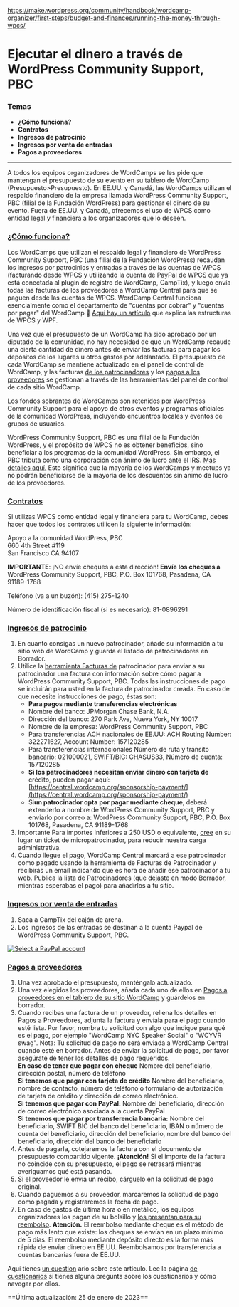 https://make.wordpress.org/community/handbook/wordcamp-organizer/first-steps/budget-and-finances/running-the-money-through-wpcs/

# Ejecutar el dinero a través de WordPress Community Support, PBC

### Temas
- **¿Cómo funciona?**
- **Contratos**
- **Ingresos de patrocinio**
- **Ingresos por venta de entradas**
- **Pagos a proveedores**

---

A todos los equipos organizadores de WordCamps se les pide que mantengan el presupuesto de su evento en su tablero de WordCamp (Presupuesto>Presupuesto). En EE.UU. y Canadá, las WordCamps utilizan el respaldo financiero de la empresa llamada WordPress Community Support, PBC (filial de la Fundación WordPress) para gestionar el dinero de su evento. Fuera de EE.UU. y Canadá, ofrecemos el uso de WPCS como entidad legal y financiera a los organizadores que lo deseen.

### [¿Cómo funciona?](https://make.wordpress.org/community/handbook/wordcamp-organizer/first-steps/budget-and-finances/running-the-money-through-wpcs/#how-does-this-work)

Los WordCamps que utilizan el respaldo legal y financiero de WordPress Community Support, PBC (una filial de la Fundación WordPress) recaudan los ingresos por patrocinios y entradas a través de las cuentas de WPCS (facturando desde WPCS y utilizando la cuenta de PayPal de WPCS que ya está conectada al plugin de registro de WordCamp, CampTix), y luego envía todas las facturas de los proveedores a WordCamp Central para que se paguen desde las cuentas de WPCS. WordCamp Central funciona esencialmente como el departamento de "cuentas por cobrar" y "cuentas por pagar" del WordCamp 🙂 [Aquí hay un artículo](https://wp.me/p2U65r-9Ij) que explica las estructuras de WPCS y WPF.

Una vez que el presupuesto de un WordCamp ha sido aprobado por un diputado de la comunidad, no hay necesidad de que un WordCamp recaude una cierta cantidad de dinero antes de enviar las facturas para pagar los depósitos de los lugares u otros gastos por adelantado. El presupuesto de cada WordCamp se mantiene actualizado en el panel de control de WordCamp, y las facturas [de los patrocinadores](https://make.wordpress.org/community/handbook/wordcamp-organizer-handbook/first-steps/budget-and-finances/creating-sponsor-invoices/) y los [pagos a los proveedores](https://make.wordpress.org/community/handbook/wordcamp-organizer/first-steps/budget-and-finances/submitting-payment-requests/) se gestionan a través de las herramientas del panel de control de cada sitio WordCamp.

Los fondos sobrantes de WordCamps son retenidos por WordPress Community Support para el apoyo de otros eventos y programas oficiales de la comunidad WordPress, incluyendo encuentros locales y eventos de grupos de usuarios.

WordPress Community Support, PBC es una filial de la Fundación WordPress, y el propósito de WPCS no es obtener beneficios, sino beneficiar a los programas de la comunidad WordPress. Sin embargo, el PBC tributa como una corporación con ánimo de lucro ante el IRS. [Más detalles aquí.](https://make.wordpress.org/community/2015/10/02/money-money-money/) Esto significa que la mayoría de los WordCamps y meetups ya no podrán beneficiarse de la mayoría de los descuentos sin ánimo de lucro de los proveedores.

### [Contratos](https://make.wordpress.org/community/handbook/wordcamp-organizer/first-steps/budget-and-finances/running-the-money-through-wpcs/#contracts)

Si utilizas WPCS como entidad legal y financiera para tu WordCamp, debes hacer que todos los contratos utilicen la siguiente información:

Apoyo a la comunidad WordPress, PBC  
660 4th Street #119  
San Francisco CA 94107

**IMPORTANTE**: ¡NO envíe cheques a esta dirección! **Envíe los cheques a** WordPress Community Support, PBC, P.O. Box 101768, Pasadena, CA 91189-1768

Teléfono (va a un buzón): (415) 275-1240

Número de identificación fiscal (si es necesario): 81-0896291

### [**Ingresos de patrocinio**](https://make.wordpress.org/community/handbook/wordcamp-organizer/first-steps/budget-and-finances/running-the-money-through-wpcs/#sponsorship-revenue)

1. En cuanto consigas un nuevo patrocinador, añade su información a tu sitio web de WordCamp y guarda el listado de patrocinadores en Borrador.
2. Utilice la [herramienta Facturas de](https://make.wordpress.org/community/handbook/wordcamp-organizer-handbook/first-steps/budget-and-finances/creating-sponsor-invoices/) patrocinador para enviar a su patrocinador una factura con información sobre cómo pagar a WordPress Community Support, PBC. Todas las instrucciones de pago se incluirán para usted en la factura de patrocinador creada. En caso de que necesite instrucciones de pago, éstas son:
    - **Para pagos mediante transferencias electrónicas**
    - Nombre del banco: JPMorgan Chase Bank, N.A.
    - Dirección del banco: 270 Park Ave, Nueva York, NY 10017
    - Nombre de la empresa: WordPress Community Support, PBC
    - Para transferencias ACH nacionales de EE.UU: ACH Routing Number: 322271627, Account Number: 157120285
    - Para transferencias internacionales Número de ruta y tránsito bancario: 021000021, SWIFT/BIC: CHASUS33, Número de cuenta: 157120285
    - **Si los patrocinadores necesitan enviar dinero con tarjeta de** crédito, pueden pagar aquí: [https://central.wordcamp.org/sponsorship-payment/](https://central.wordcamp.org/sponsorship-payment/)
    - Si**un patrocinador opta por pagar mediante cheque**, deberá extenderlo a nombre de WordPress Community Support, PBC y enviarlo por correo a: WordPress Community Support, PBC, P.O. Box 101768, Pasadena, CA 91189-1768
3. Importante Para importes inferiores a 250 USD o equivalente, [cree](https://make.wordpress.org/community/handbook/wordcamp-organizer/first-steps/web-presence/using-camptix-event-ticketing-plugin/#creating-tickets) en su lugar un ticket de micropatrocinador, para reducir nuestra carga administrativa.
4. Cuando llegue el pago, WordCamp Central marcará a ese patrocinador como pagado usando la herramienta de Facturas de Patrocinador y recibirás un email indicando que es hora de añadir ese patrocinador a tu web. Publica la lista de Patrocinadores (que dejaste en modo Borrador, mientras esperabas el pago) para añadirlos a tu sitio.

### [**Ingresos por venta de entradas**](https://make.wordpress.org/community/handbook/wordcamp-organizer/first-steps/budget-and-finances/running-the-money-through-wpcs/#ticketing-revenue)

1. Saca a CampTix del cajón de arena.
2. Los ingresos de las entradas se destinan a la cuenta Paypal de WordPress Community Support, PBC.

[![Select a PayPal account](https://make.wordpress.org/community/files/2015/09/Select-a-PayPal-account-1024x714.png)](https://make.wordpress.org/community/files/2015/09/Select-a-PayPal-account.png)

### [**Pagos a proveedores**](https://make.wordpress.org/community/handbook/wordcamp-organizer/first-steps/budget-and-finances/running-the-money-through-wpcs/#vendor-payments)

1. Una vez aprobado el presupuesto, manténgalo actualizado.
2. Una vez elegidos los proveedores, añada cada uno de ellos en [Pagos a proveedores en el tablero de su sitio WordCamp](https://make.wordpress.org/community/handbook/wordcamp-organizer-handbook/first-steps/budget-and-finances/submitting-payment-requests/) y guárdelos en borrador.
3. Cuando recibas una factura de un proveedor, rellena los detalles en Pagos a Proveedores, adjunta la factura y envíala para el pago cuando esté lista. Por favor, nombra tu solicitud con algo que indique para qué es el pago, por ejemplo "WordCamp NYC Speaker Social" o "WCYVR swag". Nota: Tu solicitud de pago no será enviada a WordCamp Central cuando esté en borrador. Antes de enviar la solicitud de pago, por favor asegúrate de tener los detalles de pago requeridos.  
    **En caso de tener que pagar con cheque** Nombre del beneficiario, dirección postal, número de teléfono  
    **Si tenemos que pagar **con** tarjeta de crédito** Nombre del beneficiario, nombre de contacto, número de teléfono o formulario de autorización de tarjeta de crédito y dirección de correo electrónico.  
    **Si tenemos que pagar **con** PayPal:** Nombre del beneficiario, dirección de correo electrónico asociada a la cuenta PayPal  
    **Si tenemos que pagar **por** transferencia bancaria:** Nombre del beneficiario, SWIFT BIC del banco del beneficiario, IBAN o número de cuenta del beneficiario, dirección del beneficiario, nombre del banco del beneficiario, dirección del banco del beneficiario
4. Antes de pagarla, cotejaremos la factura con el documento de presupuesto compartido vigente. **¡Atención!** Si el importe de la factura no coincide con su presupuesto, el pago se retrasará mientras averiguamos qué está pasando.
5. Si el proveedor le envía un recibo, cárguelo en la solicitud de pago original.
6. Cuando paguemos a su proveedor, marcaremos la solicitud de pago como pagada y registraremos la fecha de pago.
7. En caso de gastos de última hora o en metálico, los equipos organizadores los pagan de su bolsillo y [los presentan para su reembolso](https://make.wordpress.org/community/handbook/wordcamp-organizer-handbook/first-steps/budget-and-finances/reimbursement-requests/). **Atención.** El reembolso mediante cheque es el método de pago más lento que existe: los cheques se envían en un plazo mínimo de 5 días. El reembolso mediante depósito directo es la forma más rápida de enviar dinero en EE.UU. Reembolsamos por transferencia a cuentas bancarias fuera de EE.UU.

Aquí tienes [un cuestion](https://wordpress.org/contributor-training/quiz/running-the-money-through-wordpress-community-support-pbc/) ario sobre este artículo. Lee la página [de cuestionarios](https://make.wordpress.org/community/handbook/wordcamp-organizer/quizzes/) si tienes alguna pregunta sobre los cuestionarios y cómo navegar por ellos.

==Última actualización: 25 de enero de 2023==